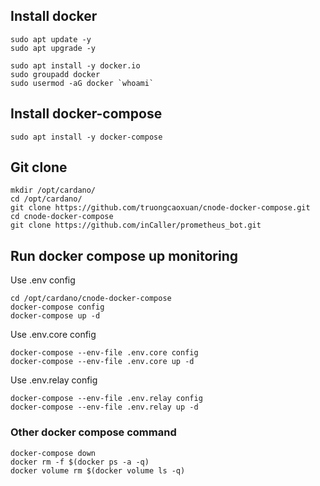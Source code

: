 ## Install docker
```
sudo apt update -y
sudo apt upgrade -y

sudo apt install -y docker.io
sudo groupadd docker
sudo usermod -aG docker `whoami`
```

## Install docker-compose
```
sudo apt install -y docker-compose
```

## Git clone
```
mkdir /opt/cardano/
cd /opt/cardano/
git clone https://github.com/truongcaoxuan/cnode-docker-compose.git
cd cnode-docker-compose
git clone https://github.com/inCaller/prometheus_bot.git

```

## Run docker compose up monitoring
Use .env config
```
cd /opt/cardano/cnode-docker-compose
docker-compose config
docker-compose up -d
```
Use .env.core config
```
docker-compose --env-file .env.core config
docker-compose --env-file .env.core up -d
```
Use .env.relay config
```
docker-compose --env-file .env.relay config
docker-compose --env-file .env.relay up -d
```

### Other docker compose command
```
docker-compose down
docker rm -f $(docker ps -a -q)
docker volume rm $(docker volume ls -q)
```
